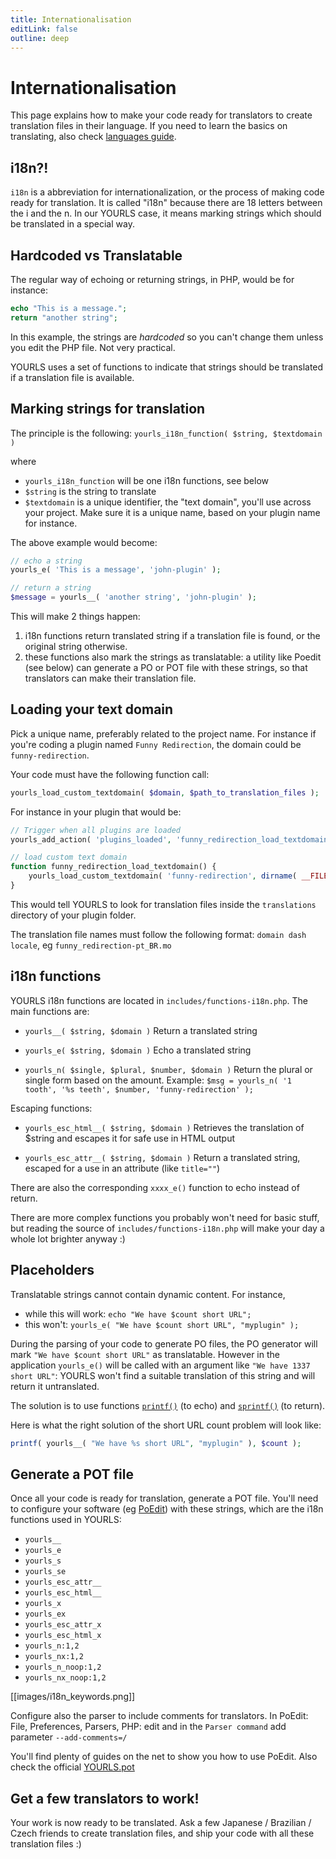 ```yaml
---
title: Internationalisation
editLink: false
outline: deep
---
```


# Internationalisation

This page explains how to make your code ready for translators to create translation files in their language. If you need to learn the basics on translating, also check [languages guide](/guide/extend/languages).

## i18n?!

`i18n` is a abbreviation for internationalization, or the process of making code ready for translation. It is called "i18n" because there are 18 letters between the i and the n. In our YOURLS case, it means marking strings which should be translated in a special way.

## Hardcoded vs Translatable

The regular way of echoing or returning strings, in PHP, would be for instance:
```php
echo "This is a message.";
return "another string";
```
In this example, the strings are _hardcoded_ so you can't change them unless you edit the PHP file. Not very practical.

YOURLS uses a set of functions to indicate that strings should be translated if a translation file is available.

## Marking strings for translation

The principle is the following:
`yourls_i18n_function( $string, $textdomain )`

where
* `yourls_i18n_function` will be one i18n functions, see below
* `$string` is the string to translate
* `$textdomain` is a unique identifier, the "text domain", you'll use across your project. Make sure it is a unique name, based on your plugin name for instance.

The above example would become:

```php
// echo a string
yourls_e( 'This is a message', 'john-plugin' );

// return a string
$message = yourls__( 'another string', 'john-plugin' );
```

This will make 2 things happen:

1. i18n functions return translated string if a translation file is found, or the original string otherwise.
1. these functions also mark the strings as translatable: a utility like Poedit (see below) can generate a PO or POT file with these strings, so that translators can make their translation file.

## Loading your text domain

Pick a unique name, preferably related to the project name. For instance if you're coding a plugin named `Funny Redirection`, the domain could be `funny-redirection`.

Your code must have the following function call:
```php
yourls_load_custom_textdomain( $domain, $path_to_translation_files );
```

For instance in your plugin that would be:
```php
// Trigger when all plugins are loaded
yourls_add_action( 'plugins_loaded', 'funny_redirection_load_textdomain' );

// load custom text domain
function funny_redirection_load_textdomain() {
    yourls_load_custom_textdomain( 'funny-redirection', dirname( __FILE__ ) . '/translations' );
}
```

This would tell YOURLS to look for translation files inside the `translations` directory of your plugin folder.

The translation file names must follow the following format: `domain dash locale`, eg `funny_redirection-pt_BR.mo`

## i18n functions

YOURLS i18n functions are located in `includes/functions-i18n.php`. The main functions are:

* `yourls__( $string, $domain )`
Return a translated string

* `yourls_e( $string, $domain )`
Echo a translated string

* `yourls_n( $single, $plural, $number, $domain )`
Return the plural or single form based on the amount. Example:
`$msg = yourls_n( '1 tooth', '%s teeth', $number, 'funny-redirection' );`

Escaping functions:

* `yourls_esc_html__( $string, $domain )`
Retrieves the translation of $string and escapes it for safe use in HTML output

* `yourls_esc_attr__( $string, $domain )`
Return a translated string, escaped for a use in an attribute (like `title=""`)

There are also the corresponding `xxxx_e()` function to echo instead of return.

There are more complex functions you probably won't need for basic stuff, but reading the source of `includes/functions-i18n.php` will make your day a whole lot brighter anyway :)

## Placeholders

Translatable strings cannot contain dynamic content. For instance,
* while this will work: `echo "We have $count short URL";`
* this won't: `yourls_e( "We have $count short URL", "myplugin" );`

During the parsing of your code to generate PO files, the PO generator will mark `"We have $count short URL"` as translatable. However in the application `yourls_e()` will be called with an argument like `"We have 1337 short URL"`: YOURLS won't find a suitable translation of this string and will return it untranslated.

The solution is to use functions [`printf()`](http://php.net/printf) (to echo) and [`sprintf()`](http://php.net/sprintf) (to return).

Here is what the right solution of the short URL count problem will look like:
```php
printf( yourls__( "We have %s short URL", "myplugin" ), $count );
```

## Generate a POT file

Once all your code is ready for translation, generate a POT file. You'll need to configure your software (eg [PoEdit](http://www.poedit.net/)) with these strings, which are the i18n functions used in YOURLS:

* `yourls__`
* `yourls_e`
* `yourls_s`
* `yourls_se`
* `yourls_esc_attr__`
* `yourls_esc_html__`
* `yourls_x`
* `yourls_ex`
* `yourls_esc_attr_x`
* `yourls_esc_html_x`
* `yourls_n:1,2`
* `yourls_nx:1,2`
* `yourls_n_noop:1,2`
* `yourls_nx_noop:1,2`

[[images/i18n_keywords.png]]

Configure also the parser to include comments for translators. In PoEdit: File, Preferences, Parsers, PHP: edit and in the `Parser command` add parameter `--add-comments=/`

You'll find plenty of guides on the net to show you how to use PoEdit. Also check the official [YOURLS.pot](https://github.com/YOURLS/YOURLS.pot)

## Get a few translators to work!

Your work is now ready to be translated. Ask a few Japanese / Brazilian / Czech friends to create translation files, and ship your code with all these translation files :)

